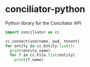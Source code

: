# conciliator-python
Python library for the Conciliator API

```python
import conciliator as cc

cc.connect(username, pwd, tenant)
for entity in cc.Entity.list():
  print(entity.name)
  for f in cc.File.list(entity)
    print(f.name)
```
